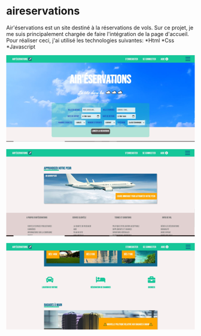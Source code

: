 # aireservations

Air'éservations est un site destiné à la réservations de vols.
Sur ce projet, je me suis principalement chargée de faire l'intégration de la page d'accueil.
Pour réaliser ceci, j'ai utilisé les technologies suivantes:
*Html
*Css
*Javascript

![title](img/aireservation.jpg)

![title](img/aireservation2.jpg)

![title](img/aireservation3.jpg)